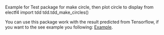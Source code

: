 Example for Test package for make circle, then plot circle to display
    from electf4 import tdd
    tdd.tdd_make_circles()

You can use this package work with the result predicted from Tensorflow, if you want to the see example you following: [Example](https://github.com/oatanurakch/electf4_BasicML/blob/master/example.ipynb>).
